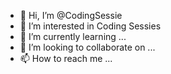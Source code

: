 - 👋 Hi, I’m @CodingSessie
- 👀 I’m interested in Coding Sessies
- 🌱 I’m currently learning ...
- 💞️ I’m looking to collaborate on ...
- 📫 How to reach me ...

<!---
CodingSessie/CodingSessie is a ✨ special ✨ repository because its `README.md` (this file) appears on your GitHub profile.
You can click the Preview link to take a look at your changes.
--->
